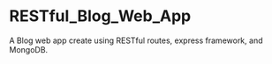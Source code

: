 # RESTful_Blog_Web_App

A Blog web app create using RESTful routes, express framework, and MongoDB.
